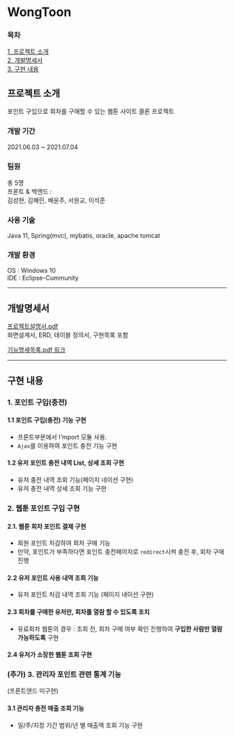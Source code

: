 # WongToon

### 목차

[1. 프로젝트 소개](#프로젝트-소개)  
[2. 개발명세서](#개발명세서)  
[3. 구현 내용](#구현-내용)

## 프로젝트 소개
포인트 구입으로 회차를 구매할 수 있는 웹툰 사이트 클론 프로젝트

### 개발 기간
2021.06.03 ~ 2021.07.04

### 팀원
총 5명  
프론트 & 백엔드 :     
김성현, 김혜린, 배윤주, 서원교, 이석준

### 사용 기술

Java 11, Spring(mvc), mybatis, oracle, apache tomcat

### 개발 환경
OS : Windows 10     
IDE : Eclipse-Cummunity

***
##  개발명세서

[프로젝트설명서.pdf](https://drive.google.com/file/d/1HGSkZC3owzL-gR7862InDkg9cFvniD_K/view?usp=sharing)   
화면설계서, ERD, 테이블 정의서, 구현목록 포함

[기능명세목록.pdf 링크](https://drive.google.com/file/d/1oqLK5b0BQQelXBjxJog7IH2zOSNvBKpA/view?usp=sharing)

***

## 구현 내용

### 1. 포인트 구입(충전)

#### 1.1 포인트 구입(충전) 기능 구현
- 프론트부분에서 I'mport 모듈 사용. 
- `Ajax`를 이용하여 포인트 충전 기능 구현

#### 1.2 유저 포인트 충전 내역 List, 상세 조회 구현
- 유저 충전 내역 조회 기능(페이지 네이션 구현)
- 유저 충전 내역 상세 조회 기능 구현

### 2. 웹툰 포인트 구입 구현
#### 2.1. 웹툰 회차 포인트 결제 구현
- 회원 포인트 차감하여 회차 구매 기능 
- 만약, 포인트가 부족하다면 포인트 충전페이지로 `redirect`시켜 충전 후, 회차 구매 진행

#### 2.2  유저 포인트 사용 내역 조회 기능
- 유저 포인트 차감 내역 조회 기능 (페이지 네이션 구현)

#### 2.3  회차를 구매한 유저만, 회차를 열람 할 수 있도록 조치
  - 유료회차 웹툰의 경우 : 조회 전, 회차 구매 여부 확인 진행하여 **구입한 사람만 열람 가능하도록** 구현

#### 2.4 유저가 소장한 웹툰 조회 구현

### (추가) 3. 관리자 포인트 관련 통계 기능
(프론트엔드 미구현)

#### 3.1 관리자 충전 매출 조회 기능 
- 일/주/지정 기간 범위/년 별 매출액 조회 기능 구현
